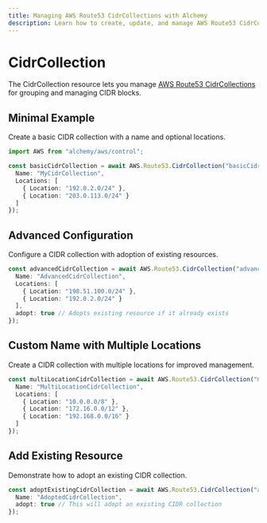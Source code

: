 ```yaml
---
title: Managing AWS Route53 CidrCollections with Alchemy
description: Learn how to create, update, and manage AWS Route53 CidrCollections using Alchemy Cloud Control.
---
```


# CidrCollection

The CidrCollection resource lets you manage [AWS Route53 CidrCollections](https://docs.aws.amazon.com/route53/latest/userguide/) for grouping and managing CIDR blocks.

## Minimal Example

Create a basic CIDR collection with a name and optional locations.

```ts
import AWS from "alchemy/aws/control";

const basicCidrCollection = await AWS.Route53.CidrCollection("basicCidrCollection", {
  Name: "MyCidrCollection",
  Locations: [
    { Location: "192.0.2.0/24" },
    { Location: "203.0.113.0/24" }
  ]
});
```

## Advanced Configuration

Configure a CIDR collection with adoption of existing resources.

```ts
const advancedCidrCollection = await AWS.Route53.CidrCollection("advancedCidrCollection", {
  Name: "AdvancedCidrCollection",
  Locations: [
    { Location: "198.51.100.0/24" },
    { Location: "192.0.2.0/24" }
  ],
  adopt: true // Adopts existing resource if it already exists
});
```

## Custom Name with Multiple Locations

Create a CIDR collection with multiple locations for improved management.

```ts
const multiLocationCidrCollection = await AWS.Route53.CidrCollection("multiLocationCidrCollection", {
  Name: "MultiLocationCidrCollection",
  Locations: [
    { Location: "10.0.0.0/8" },
    { Location: "172.16.0.0/12" },
    { Location: "192.168.0.0/16" }
  ]
});
```

## Add Existing Resource

Demonstrate how to adopt an existing CIDR collection.

```ts
const adoptExistingCidrCollection = await AWS.Route53.CidrCollection("adoptExistingCidrCollection", {
  Name: "AdoptedCidrCollection",
  adopt: true // This will adopt an existing CIDR collection
});
```